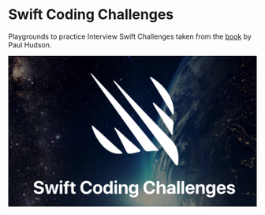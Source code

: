 # Swift Coding Challenges

Playgrounds to practice Interview Swift Challenges taken from the [book](https://www.hackingwithswift.com/store/swift-coding-challenges) by Paul Hudson.

![](SwiftChallenges.png)
